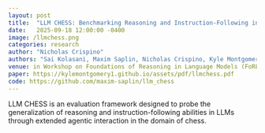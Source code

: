 ```yaml
---
layout: post
title:  "LLM CHESS: Benchmarking Reasoning and Instruction-Following in LLMs through Chess"
date:   2025-09-18 12:00:00 -0400
image: /llmchess.png
categories: research
author: "Nicholas Crispino"
authors: "Sai Kolasani, Maxim Saplin, Nicholas Crispino, Kyle Montgomery, Jared Quincy Davis, Matei Zaharia, Chi Wang, Chenguang Wang"
venue: in Workshop on Foundations of Reasoning in Language Models (FoRLM @ NeurIPS 2025)
paper: https://kylemontgomery1.github.io/assets/pdf/llmchess.pdf
code: https://github.com/maxim-saplin/llm_chess
---
```


LLM CHESS is an evaluation framework designed to probe the generalization of reasoning and instruction-following abilities in LLMs through extended agentic interaction in the domain of chess. 